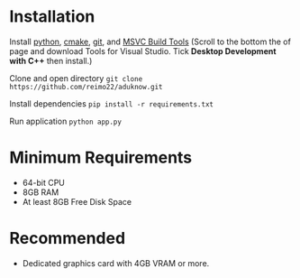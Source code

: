 # Installation

Install [python](https://www.python.org/downloads/), [cmake](https://cmake.org/download/), [git](https://git-scm.com/downloads/win), and [MSVC Build Tools](https://visualstudio.microsoft.com/downloads/?q=build+tools) (Scroll to the bottom the of page and download Tools for Visual Studio. Tick **Desktop Development with C++** then install.)

Clone and open directory
```git clone https://github.com/reimo22/aduknow.git```

Install dependencies
```pip install -r requirements.txt```

Run application
```python app.py```

# Minimum Requirements

* 64-bit CPU
* 8GB RAM
* At least 8GB Free Disk Space

# Recommended

* Dedicated graphics card with 4GB VRAM or more.

